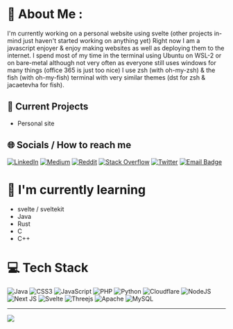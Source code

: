 # 🌌 About Me :

I'm currently working on a personal website using svelte (other projects in-mind just haven't started working on anything yet)
Right now I am a javascript enjoyer & enjoy making websites as well as deploying them to the internet.
I spend most of my time in the terminal using Ubuntu on WSL-2 or on bare-metal although not very often as everyone still uses windows for many things (office 365 is just too nice)
I use zsh (with oh-my-zsh) & the fish (with oh-my-fish) terminal with very similar themes (dst for zsh & jacaetevha for fish).

## 🔭 Current Projects

- Personal site

## 🌐 Socials / How to reach me

[![LinkedIn](https://img.shields.io/badge/LinkedIn-%230077B5.svg?logo=linkedin&logoColor=white)](https://linkedin.com/in/chcknlegwil) [![Medium](https://img.shields.io/badge/Medium-12100E?logo=medium&logoColor=white)](https://medium.com/@chcknlegwill) [![Reddit](https://img.shields.io/badge/Reddit-%23FF4500.svg?logo=Reddit&logoColor=white)](https://reddit.com/user/chcknlegwill) [![Stack Overflow](https://img.shields.io/badge/-Stackoverflow-FE7A16?logo=stack-overflow&logoColor=white)](https://stackoverflow.com/users/chcknlegwill) [![Twitter](https://img.shields.io/badge/Twitter-%231DA1F2.svg?logo=x&logoColor=white)](https://twitter.com/chcknlegwill) [![Email Badge](https://img.shields.io/badge/Outlook-red?style=flat&logoColor=FFFFFF&color=0078d4)](mailto:test@willn70@outlook.com)


# 🌱 I'm currently learning
- svelte / sveltekit
- Java
- Rust
- C
- C++


# 💻 Tech Stack

![Java](https://img.shields.io/badge/java-%23ED8B00.svg?style=for-the-badge&logo=java&logoColor=white) ![CSS3](https://img.shields.io/badge/css3-%231572B6.svg?style=for-the-badge&logo=css3&logoColor=white) ![JavaScript](https://img.shields.io/badge/javascript-%23323330.svg?style=for-the-badge&logo=javascript&logoColor=%23F7DF1E) ![PHP](https://img.shields.io/badge/php-%23777BB4.svg?style=for-the-badge&logo=php&logoColor=white) ![Python](https://img.shields.io/badge/python-3670A0?style=for-the-badge&logo=python&logoColor=ffdd54) ![Cloudflare](https://img.shields.io/badge/Cloudflare-F38020?style=for-the-badge&logo=Cloudflare&logoColor=white) ![NodeJS](https://img.shields.io/badge/node.js-6DA55F?style=for-the-badge&logo=node.js&logoColor=white) ![Next JS](https://img.shields.io/badge/Next-black?style=for-the-badge&logo=next.js&logoColor=white) ![Svelte](https://img.shields.io/badge/svelte-%23f1413d.svg?style=for-the-badge&logo=svelte&logoColor=white) ![Threejs](https://img.shields.io/badge/threejs-black?style=for-the-badge&logo=three.js&logoColor=white) ![Apache](https://img.shields.io/badge/apache-%23D42029.svg?style=for-the-badge&logo=apache&logoColor=white) ![MySQL](https://img.shields.io/badge/mysql-%2300f.svg?style=for-the-badge&logo=mysql&logoColor=white)

---

[![](https://visitcount.itsvg.in/api?id=chcknlegwill&icon=0&color=0)](https://visitcount.itsvg.in)
